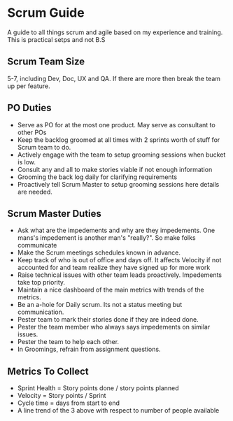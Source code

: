 # Scrum  Guide
A guide to all things scrum and agile based on my experience and training. This is practical setps and not B.S

## Scrum Team Size
5-7, including Dev, Doc, UX and QA. If there are more then break the team up per feature.

## PO Duties
- Serve as PO for at the most one product. May serve as consultant to other POs
- Keep the backlog groomed at all times with 2 sprints worth of stuff for Scrum team to do. 
- Actively engage with the team to setup grooming sessions when bucket is low.
- Consult any and all to make stories viable if not enough information
- Grooming the back log daily for clarifying requirements
- Proactively tell Scrum Master to setup grooming sessions here details are needed.

## Scrum Master Duties
- Ask what are the impedements and why are they impedements. One mans's impedement is another man's "really?". So make folks communicate
- Make the Scrum meetings schedules known in advance.
- Keep track of who is out of office and days off. It affects Velocity if not accounted for and team realize they have signed up for more work
- Raise technical issues with other team leads proactively. Impedements take top priority.
- Maintain a nice dashboard of the main metrics with trends of the metrics.
- Be an a-hole for Daily scrum. Its not a status meeting but communication.
- Pester team to mark their stories done if they are indeed done.
- Pester the team member who always says impedements on similar issues.
- Pester the team to help each other.
- In Groomings, refrain from assignment questions.

## Metrics To Collect
- Sprint Health = Story points done / story points planned
- Velocity = Story points / Sprint
- Cycle time = days from start to end
- A line trend of the 3 above with respect to number of people available

##
